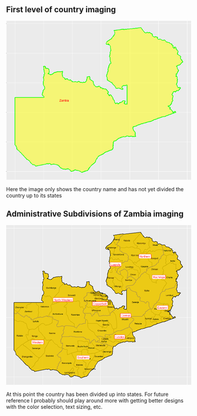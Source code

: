 ## First level of country imaging

![](country1.PNG)

Here the image only shows the country name and has not yet divided the country up to its states

## Administrative Subdivisions of Zambia imaging

![](country2.PNG)

At this point the country has been divided up into states. For future reference I probably should play around more with getting better designs with the color selection, text sizing, etc.
